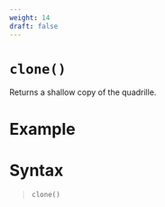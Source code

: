 ```yaml
---
weight: 14
draft: false
---
```


# `clone()`

Returns a shallow copy of the quadrille.

# Example

# Syntax

> `clone()`